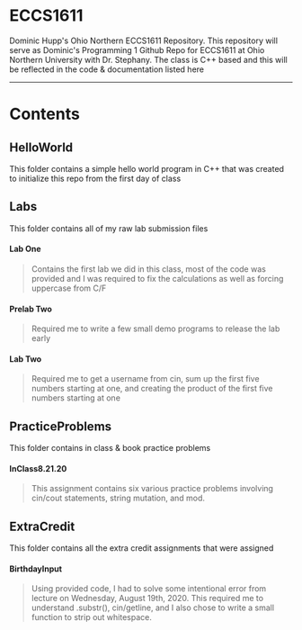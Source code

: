 # ECCS1611
Dominic Hupp's Ohio Northern ECCS1611 Repository. 
This repository will serve as Dominic's Programming 1 Github Repo for ECCS1611 at Ohio Northern University with Dr. Stephany.
The class is C++ based and this will be reflected in the code & documentation listed here

---

# Contents
## HelloWorld
This folder contains a simple hello world program in C++ that was created to initialize this repo from the first day of class

## Labs
This folder contains all of my raw lab submission files
#### Lab One
> Contains the first lab we did in this class, most of the code was provided and I was required to fix the calculations as well as forcing uppercase from C/F
#### Prelab Two
> Required me to write a few small demo programs to release the lab early
#### Lab Two
> Required me to get a username from cin, sum up the first five numbers starting at one, and creating the product of the first five numbers starting at one

## PracticeProblems
This folder contains in class & book practice problems
#### InClass8.21.20
> This assignment contains six various practice problems involving cin/cout statements, string mutation, and mod.

## ExtraCredit
This folder contains all the extra credit assignments that were assigned
#### BirthdayInput
> Using provided code, I had to solve some intentional error from lecture on Wednesday, August 19th, 2020. This required me to understand .substr(), cin/getline, and I also chose to write a small function to strip out whitespace.
